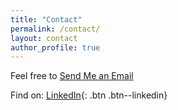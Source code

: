 ```yaml
---
title: "Contact"
permalink: /contact/
layout: contact
author_profile: true
---
```


Feel free to <a href="mailto:antonisagg@outlook.com" target="_blank" class=": .btn .btn--large">Send Me an Email</a>

Find on: [LinkedIn](https://www.linkedin.com/in/antonios-angelakis-249899101/){: .btn .btn--linkedin}